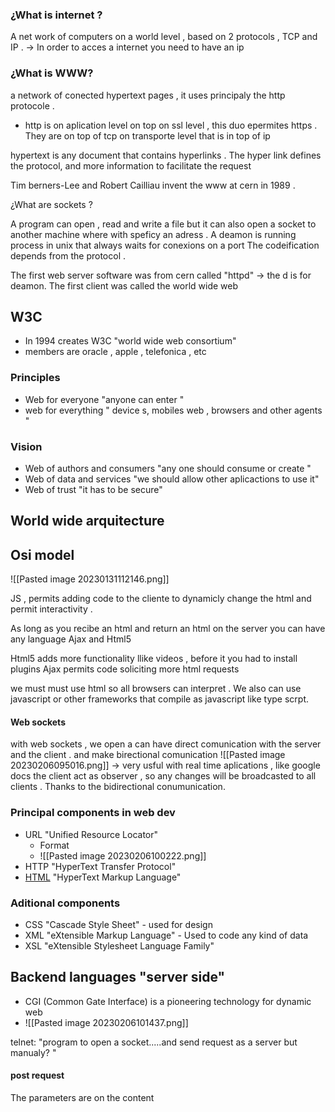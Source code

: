 ### ¿What is internet ?
A net work of computers on a world level , based on 2  protocols , TCP and IP . 
 -> In order to acces a internet you need to have an ip 
 
### ¿What is  WWW?

a network of conected hypertext pages , it uses principaly the http protocole . 

*  http is on aplication level on top on ssl level , this duo epermites https . They are on top of tcp on transporte level  that is in top of ip 

hypertext is any document that contains hyperlinks . The hyper link defines the protocol, and more information to facilitate the request 


Tim berners-Lee and Robert Cailliau invent the www at cern in 1989 .

¿What are sockets ?

A program can open , read and write a file but it can also open a socket to another machine where with speficy an adress . 
A deamon is running process in unix that always waits for conexions on a port  The codeification depends from the protocol . 

The first web server software was from cern called "httpd" -> the d is for deamon.
The first client was called the world wide web



## W3C
 - In 1994 creates W3C "world wide web consortium" 
- members are oracle , apple , telefonica , etc
### Principles 
- Web for everyone  "anyone can enter "
- web for everything " device s, mobiles web , browsers and other agents "
### Vision
- Web of authors and consumers  "any one should consume or create "
- Web of data and services  "we should allow other aplicactions to use it"
- Web of trust "it has to be secure"


## World wide arquitecture 
## Osi model 
![[Pasted image 20230131112146.png]]


JS ,  permits adding code to the cliente to dynamicly change the html and permit interactivity . 

As long as you recibe an html and return an html on the server you can have any language
Ajax and Html5 

Html5 adds more functionality llike videos , before it you had to install plugins
Ajax permits code soliciting more html requests


we must must use html so all browsers can interpret . We also can use javascript or other frameworks that compile as javascript like type scrpt.


#### Web sockets
with web sockets , we open a can have direct comunication with the server and the client . and make birectional comunication 
![[Pasted image 20230206095016.png]]
-> very usful with real time aplications , like google docs 
the client act as observer , so any changes will be broadcasted to all clients . Thanks to the bidirectional conumunication. 

### Principal components in web dev
- URL "Unified Resource Locator"
	- Format 
	- ![[Pasted image 20230206100222.png]]
- HTTP "HyperText Transfer Protocol"
- [HTML]() "HyperText Markup Language"
### Aditional components 
- CSS "Cascade Style Sheet" - used for design
- XML "eXtensible Markup Language" - Used to code any kind of data
- XSL "eXtensible Stylesheet Language Family"


## Backend languages "server side"

 - CGI (Common Gate Interface) is a pioneering technology for dynamic web
 - ![[Pasted image 20230206101437.png]]


telnet: "program to open a socket.....and send request as a server but manualy? "

#### post request  
The parameters are on the content

